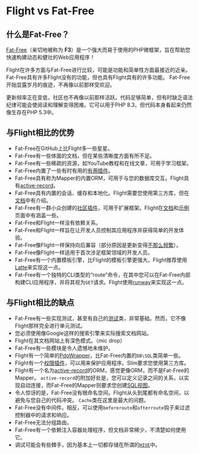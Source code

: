 # Flight vs Fat-Free

## 什么是Fat-Free？
[Fat-Free](https://fatfreeframework.com)（亲切地被称为 **F3**）是一个强大而易于使用的PHP微框架，旨在帮助您快速构建动态和健壮的Web应用程序！

Flight在许多方面与Fat-Free进行比较，可能是功能和简单性方面最接近的近亲。 Fat-Free具有许多Flight没有的功能，但也具有Flight具有的许多功能。 Fat-Free开始显露岁月的痕迹，不再像以前那样受欢迎。

更新频率正在变低，社区也不再像以前那样活跃。代码足够简单，但有时缺乏语法纪律可能会使阅读和理解变得困难。它可以用于PHP 8.3，但代码本身看起来仍然像生存在PHP 5.3中。

## 与Flight相比的优势

- Fat-Free在GitHub上比Flight多一些星星。
- Fat-Free有一些体面的文档，但在某些清晰度方面有所不足。
- Fat-Free有一些稀疏的资源，如YouTube教程和在线文章，可用于学习框架。
- Fat-Free内置了一些有时有用的[有用插件](https://fatfreeframework.com/3.8/api-reference)。
- Fat-Free具有称为Mapper的内置ORM，可用于与您的数据库交互。Flight具有[active-record](/awesome-plugins/active-record)。
- Fat-Free具有内置的会话、缓存和本地化。Flight需要您使用第三方库，但在[文档](/awesome-plugins)中有介绍。
- Fat-Free有一群小众创建的[社区插件](https://fatfreeframework.com/3.8/development#Community)，可用于扩展框架。Flight在[文档](/awesome-plugins)和[示例](/examples)页面中有涵盖一些。
- Fat-Free和Flight一样没有依赖关系。
- Fat-Free和Flight一样旨在让开发人员控制其应用程序并获得简单的开发体验。
- Fat-Free像Flight一样保持向后兼容（部分原因是更新变得[不那么频繁](https://github.com/bcosca/fatfree/releases)）。
- Fat-Free像Flight一样适用于首次涉足框架领域的开发人员。
- Fat-Free有一个内置模板引擎，比Flight的模板引擎更强大。Flight推荐使用[Latte](/awesome-plugins/latte)来实现这一点。
- Fat-Free有一个独特的CLI类型的“route”命令，在其中您可以在Fat-Free内部构建CLI应用程序，并将其视为`GET`请求。Flight使用[runway](/awesome-plugins/runway)来实现这一点。

## 与Flight相比的缺点

- Fat-Free有一些实现测试，甚至有自己的[测试](https://fatfreeframework.com/3.8/test)类，非常基础。然而，它不像Flight那样完全进行单元测试。
- 您必须使用像Google这样的搜索引擎来实际搜索文档网站。
- Flight在其文档网站上有深色模式。（mic drop）
- Fat-Free有一些模块是令人遗憾地未维护。
- Flight有一个简单的[PdoWrapper](/awesome-plugins/pdo-wrapper)，比Fat-Free内置的`DB\SQL`类简单一些。
- Flight有一个[权限插件](/awesome-plugins/permissions)，可以用来保护应用程序。Slim要求您使用第三方库。
- Flight有一个名为[active-record](/awesome-plugins/active-record)的ORM，感觉更像ORM，而不是Fat-Free的Mapper。
  `active-record`的附加好处是，您可以定义记录之间的关系，以实现自动连接，而Fat-Free的Mapper则要求您创建[SQL视图](https://fatfreeframework.com/3.8/databases#ProsandCons)。
- 令人惊讶的是，Fat-Free没有根命名空间。Flight从头到尾都有命名空间，以避免与您自己的代码冲突。
  `Cache`类在这里是最大的问题。
- Fat-Free没有中间件。相反，可以使用`beforeroute`和`afterroute`钩子来过滤控制器中的请求和响应。
- Fat-Free无法分组路由。
- Fat-Free有一个依赖注入容器处理程序，但文档非常稀少，不清楚如何使用它。
- 调试可能会有些棘手，因为基本上一切都存储在所谓的[`HIVE`](https://fatfreeframework.com/3.8/quick-reference)中。